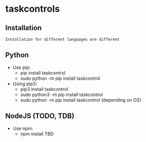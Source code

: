 # taskcontrols


##  Installation
    Installation for different languages are different


## Python

* Use pip:
    - pip install taskcontrol
    - sudo python -m pip install taskcontrol
* Using pip3:
    - pip3 install taskcontrol
    - sudo python3 -m pip install taskcontrol
    - sudo python -m pip install taskcontrol (depending on OS)


## NodeJS (TODO, TDB)

* Use npm:
    - npm install TBD


